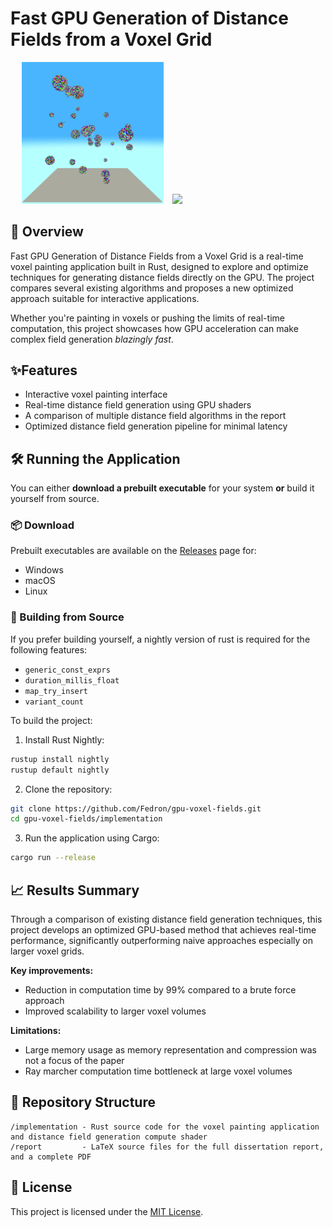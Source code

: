 # Fast GPU Generation of Distance Fields from a Voxel Grid

<p align="center">
  <img src="assets/demo1.gif" width="45%" style="display: inline-block; margin-right: 10px;" />
  <img src="assets/demo2.gif" width="45%" style="display: inline-block;" />
</p>


## 🚀 Overview
Fast GPU Generation of Distance Fields from a Voxel Grid is a real-time voxel painting application built in Rust, designed to explore and optimize techniques for generating distance fields directly on the GPU.
The project compares several existing algorithms and proposes a new optimized approach suitable for interactive applications.

Whether you're painting in voxels or pushing the limits of real-time computation, this project showcases how GPU acceleration can make complex field generation *blazingly fast*.

## ✨Features
- Interactive voxel painting interface
- Real-time distance field generation using GPU shaders
- A comparison of multiple distance field algorithms in the report
- Optimized distance field generation pipeline for minimal latency

## 🛠️ Running the Application
You can either **download a prebuilt executable** for your system **or** build it yourself from source.

### 📦 Download
Prebuilt executables are available on the [Releases](https://github.com/Fedron/gpu-voxel-fields/releases) page for:
- Windows
- macOS
- Linux

### 🔨 Building from Source
If you prefer building yourself, a nightly version of rust is required for the following features:
- `generic_const_exprs`
- `duration_millis_float`
- `map_try_insert`
- `variant_count`

To build the project:
1. Install Rust Nightly:
```bash
rustup install nightly
rustup default nightly
```
2. Clone the repository:
```bash
git clone https://github.com/Fedron/gpu-voxel-fields.git
cd gpu-voxel-fields/implementation
```
3. Run the application using Cargo:
```bash
cargo run --release
```

## 📈 Results Summary
Through a comparison of existing distance field generation techniques, this project develops an optimized GPU-based method that achieves real-time performance, significantly outperforming naive approaches especially on larger voxel grids.

**Key improvements:**
- Reduction in computation time by 99% compared to a brute force approach
- Improved scalability to larger voxel volumes

**Limitations:**
- Large memory usage as memory representation and compression was not a focus of the paper
- Ray marcher computation time bottleneck at large voxel volumes

## 📂 Repository Structure

```
/implementation - Rust source code for the voxel painting application and distance field generation compute shader
/report         - LaTeX source files for the full dissertation report, and a complete PDF
```

## 📜 License
This project is licensed under the [MIT License](LICENSE).
